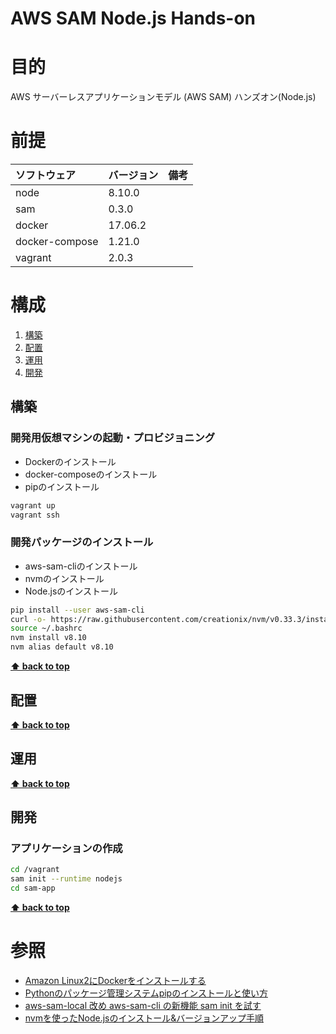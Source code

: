 AWS SAM Node.js Hands-on
===================

# 目的 #
AWS サーバーレスアプリケーションモデル (AWS SAM) ハンズオン(Node.js)

# 前提 #
| ソフトウェア   | バージョン   | 備考        |
|:---------------|:-------------|:------------|
| node           |8.10.0    |             |
| sam            |0.3.0  |             |
| docker         |17.06.2  |             |
| docker-compose |1.21.0  |             |
| vagrant        |2.0.3  |             |


# 構成 #
1. [構築](#構築 )
1. [配置](#配置 )
1. [運用](#運用 )
1. [開発](#開発 )

## 構築
### 開発用仮想マシンの起動・プロビジョニング
+ Dockerのインストール
+ docker-composeのインストール
+ pipのインストール
```bash
vagrant up
vagrant ssh
```

### 開発パッケージのインストール
+ aws-sam-cliのインストール
+ nvmのインストール
+ Node.jsのインストール
```bash
pip install --user aws-sam-cli
curl -o- https://raw.githubusercontent.com/creationix/nvm/v0.33.3/install.sh | bash
source ~/.bashrc 
nvm install v8.10
nvm alias default v8.10
```

**[⬆ back to top](#構成)**

## 配置

**[⬆ back to top](#構成)**

## 運用

**[⬆ back to top](#構成)**

## 開発
### アプリケーションの作成
```bash
cd /vagrant
sam init --runtime nodejs
cd sam-app
```

**[⬆ back to top](#構成)**

# 参照 #
+ [Amazon Linux2にDockerをインストールする](https://qiita.com/reoring/items/0d1f556064d363f0ccb8)
+ [Pythonのパッケージ管理システムpipのインストールと使い方](https://uxmilk.jp/12691)
+ [aws-sam-local 改め aws-sam-cli の新機能 sam init を試す](https://qiita.com/hayao_k/items/841026f9675d163b58d5)
+ [nvmを使ったNode.jsのインストール&バージョンアップ手順](https://qiita.com/ffggss/items/94f1c4c5d311db2ec71a)  